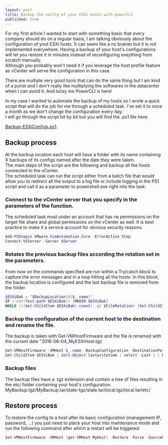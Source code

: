 ```yaml
---
layout: post
title: Backup the config of your ESXi hosts with powerCLI
published: true
---
```

For my first article I wanted to start with something basic that every company should do on a regular basis, I am talking obviously about the configuration of yout ESXi hosts. It can seem like a no brainer but it is not implemented everywhere. Having a backup of your host's configurations will let you restore it in minutes instead of reconfiguring eveything from scratch manually.  
Although you probably won't need it if you leverage the host profile feature as vCenter will serve the configuration in this case.

There are multiple very good tools that can do the same thing but I am kind of a purist and I don't really like multiplying the softwares in the datacenter when I can avoid it. And lucky me PowerCLI is here!

In my case I wanted to automate the backup of my hosts so I wrote a quick script that will do the job for me through a scheduled task. I've set it to once a month as we don't change the configuration every day.  
I will go through the script bit by bit but you will find the .ps1 file here:

[Backup-ESXiConfigs.ps1](https://github.com/vxav/Scripting/blob/master/Backup-ESXiConfigs.ps1).

## Backup process
At the backup location each host will have a folder with its name containing X backups of its configs named after the date they were taken.  
The main steps of the script are the following and backup all the hosts connected to the vCenter.  
The scheduled task can run the script either from a batch file that would allow you to redirect all the output to a log file or include logging in the PS1 script and call it as a parameter to powershell.exe right into the task.


### Connect to the vCenter server that you specify in the parameters of the function.
The scheduled task must under an account that has rw permissions on the target file share and global permissions on the vCenter as well. It is best practice to make it a service account for obvious security reasons.

``` Powershell
Add-PSSnapin VMware.VimAutomation.Core -ErrorAction Stop  
Connect-VIServer -Server $Server  
```
### Rotates the previous backup files according the rotation set in the parameters.
From now on the commands specified are run within a Try/catch block to capture the error messages and in a loop hitting all the hosts.
In this block, the backup location is configured and the last backup file is removed from the folder.

``` Powershell
$ESXiBak = "$BackupLocation\$($_.name)"
IF (-not(Test-path $ESXiBak)) {MKDIR $ESXiBak}
WHILE (((Get-ChildItem $ESXiBak).count) -gt $FileRotation) {Get-ChildItem $ESXiBak | Sort-Object lastwritetime | select -First 1 | Remove-Item -Force -Confirm:$false}
```

### Backup the configuration of the current host to the destination and rename the file.
The backup is taken with Get-VMHostFirmware and the file is renamed with the current date "2016-06-04_MyESXiHost.tgz  

``` Powershell
Get-VMHostFirmware -VMHost $_.name -BackupConfiguration -DestinationPath $ESXiBak
Get-ChildItem $ESXiBak | Sort-Object lastwritetime | select -Last 1 | Rename-Item -NewName "$(get-date -Format yyyy-MM-dd)_$($_.name).tgz"
```

### Backup files
The backup files have a .tgz extension and contain a tree of files resulting in the etc/ folder containing your host's configuration.  
MyBackup.tgz/MyBackup.tar/state-tgz/state.tar/local.tgz/local.tar/etc/

## Restore process
To restore the config to a host after its basic configuration (management IP, password, ...) you just need to place your host into maintenance mode and run the following command after which a restart will be triggered:  

```PowerShell
Set-VMHostFirmware -VMHost (get-VMHost MyHost) -Restore -Force -SourcePath
```
